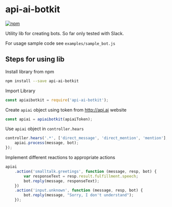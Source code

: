 # api-ai-botkit

[![npm](https://img.shields.io/npm/v/api-ai-botkit.svg)](https://www.npmjs.com/package/api-ai-botkit)

Utility lib for creating bots. So far only tested with Slack.

For usage sample code see `examples/sample_bot.js`

## Steps for using lib

Install library from npm
```sh
npm install --save api-ai-botkit
```

Import Library
```js
const apiaibotkit = require('api-ai-botkit');
```

Create `apiai` object using token from http://api.ai website
```js
const apiai = apiaibotkit(apiaiToken);
```

Use `apiai` object in `controller.hears`
```js
controller.hears('.*', ['direct_message', 'direct_mention', 'mention'], function (bot, message) {
    apiai.process(message, bot);
});
```

Implement different reactions to appropriate actions
```js
apiai
    .action('smalltalk.greetings', function (message, resp, bot) {
        var responseText = resp.result.fulfillment.speech;
        bot.reply(message, responseText);
    })
    .action('input.unknown', function (message, resp, bot) {
        bot.reply(message, "Sorry, I don't understand");
    });
```

